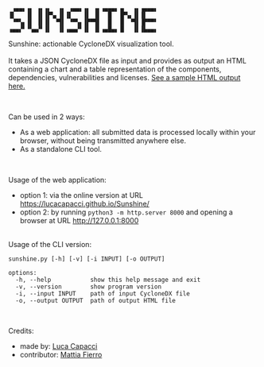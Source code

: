 ```
 ▗▄▄▖▗▖ ▗▖▗▖  ▗▖ ▗▄▄▖▗▖ ▗▖▗▄▄▄▖▗▖  ▗▖▗▄▄▄▖
▐▌   ▐▌ ▐▌▐▛▚▖▐▌▐▌   ▐▌ ▐▌  █  ▐▛▚▖▐▌▐▌   
 ▝▀▚▖▐▌ ▐▌▐▌ ▝▜▌ ▝▀▚▖▐▛▀▜▌  █  ▐▌ ▝▜▌▐▛▀▀▘
▗▄▄▞▘▝▚▄▞▘▐▌  ▐▌▗▄▄▞▘▐▌ ▐▌▗▄█▄▖▐▌  ▐▌▐▙▄▄▖
```
  
Sunshine: actionable CycloneDX visualization tool. 
<br><br>
It takes a JSON CycloneDX file as input and provides as output an HTML containing a chart and a table representation of the components, dependencies, vulnerabilities and licenses. [See a sample HTML output here.](https://lucacapacci.github.io/Sunshine/sample.html)

<br>

Can be used in 2 ways:
- As a web application: all submitted data is processed locally within your browser, without being transmitted anywhere else.
- As a standalone CLI tool.
<br>

Usage of the web application:
- option 1: via the online version at URL https://lucacapacci.github.io/Sunshine/
- option 2: by running `python3 -m http.server 8000` and opening a browser at URL http://127.0.0.1:8000

<br>
Usage of the CLI version:

```
sunshine.py [-h] [-v] [-i INPUT] [-o OUTPUT]

options:
  -h, --help           show this help message and exit
  -v, --version        show program version
  -i, --input INPUT    path of input CycloneDX file
  -o, --output OUTPUT  path of output HTML file
```

<br>

Credits:
- made by: [Luca Capacci](https://www.linkedin.com/in/lucacapacci/)
- contributor: [Mattia Fierro](https://www.linkedin.com/in/mattiafierro/)
